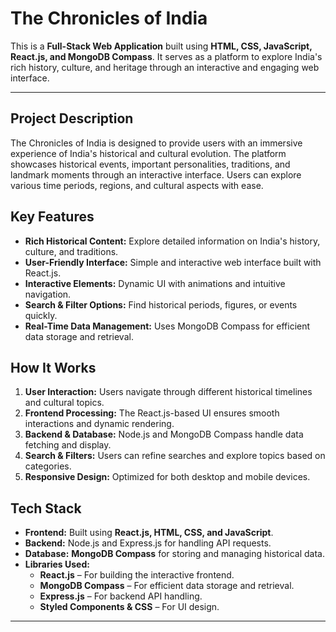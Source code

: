 # The Chronicles of India

This is a **Full-Stack Web Application** built using **HTML, CSS, JavaScript, React.js, and MongoDB Compass**. It serves as a platform to explore India's rich history, culture, and heritage through an interactive and engaging web interface.

---

## Project Description

The Chronicles of India is designed to provide users with an immersive experience of India's historical and cultural evolution. The platform showcases historical events, important personalities, traditions, and landmark moments through an interactive interface. Users can explore various time periods, regions, and cultural aspects with ease.

## Key Features

- **Rich Historical Content:** Explore detailed information on India's history, culture, and traditions.
- **User-Friendly Interface:** Simple and interactive web interface built with React.js.
- **Interactive Elements:** Dynamic UI with animations and intuitive navigation.
- **Search & Filter Options:** Find historical periods, figures, or events quickly.
- **Real-Time Data Management:** Uses MongoDB Compass for efficient data storage and retrieval.

## How It Works

1. **User Interaction:** Users navigate through different historical timelines and cultural topics.
2. **Frontend Processing:** The React.js-based UI ensures smooth interactions and dynamic rendering.
3. **Backend & Database:** Node.js and MongoDB Compass handle data fetching and display.
4. **Search & Filters:** Users can refine searches and explore topics based on categories.
5. **Responsive Design:** Optimized for both desktop and mobile devices.

## Tech Stack

- **Frontend:** Built using **React.js, HTML, CSS, and JavaScript**.
- **Backend:** Node.js and Express.js for handling API requests.
- **Database:** **MongoDB Compass** for storing and managing historical data.
- **Libraries Used:**
  - **React.js** – For building the interactive frontend.
  - **MongoDB Compass** – For efficient data storage and retrieval.
  - **Express.js** – For backend API handling.
  - **Styled Components & CSS** – For UI design.

---
